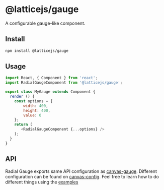 # @latticejs/gauge

A configurable gauge-like component.

## Install

```bash
npm install @latticejs/gauge
```

## Usage

```javascript
import React, { Component } from 'react';
import RadialGaugeComponent from '@latticejs/gauge';

export class MyGauge extends Component {
  render () {
    const options = {
        width: 400,
        height: 400,
        value: 0
    };
    return (
       <RadialGaugeComponent {...options} />
    );
  }
}

```

## API
Radial Gauge exports same API configuration as [canvas-gauge](https://canvas-gauges.com/). Different configuration can be found on [canvas-config](https://canvas-gauges.com/documentation/user-guide/configuration). Feel free to learn how to do different things using the [examples]( https://rawgit.com/Mikhus/canvas-gauges/master/examples/radial-component.html)